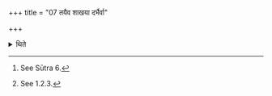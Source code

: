 +++
title = "07 तयैव शाखया दर्भैर्वा"

+++

<details><summary>थिते</summary>

7. With the same branch[^1] or with the darbha-blades[^2] he separates the calves from the mother-cow for the sake of morning milking, in the same manner as that of the evening milking.  

[^1]: See Sūtra 6.  

[^2]: See 1.2.3.
</details>
